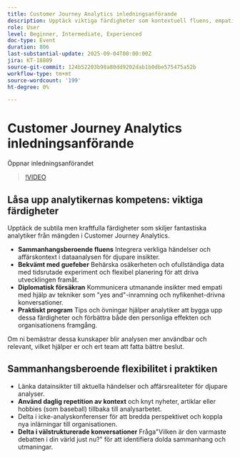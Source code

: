 ```yaml
---
title: Customer Journey Analytics inledningsanförande
description: Upptäck viktiga färdigheter som kontextuell fluens, empati och berättande för att lyfta fram dina idéer med Adobe Customer Journey Analytics.
role: User
level: Beginner, Intermediate, Experienced
doc-type: Event
duration: 806
last-substantial-update: 2025-09-04T00:00:00Z
jira: KT-18809
source-git-commit: 124b52203b98a80dd9202dab1b0dbe575475a52b
workflow-type: tm+mt
source-wordcount: '199'
ht-degree: 0%

---
```



# Customer Journey Analytics inledningsanförande

Öppnar inledningsanförandet

>[!VIDEO](https://video.tv.adobe.com/v/3471108/?learn=on&enablevpops)

## Låsa upp analytikernas kompetens: viktiga färdigheter

Upptäck de subtila men kraftfulla färdigheter som skiljer fantastiska analytiker från mängden i Customer Journey Analytics.

* **Sammanhangsberoende fluens** Integrera verkliga händelser och affärskontext i dataanalysen för djupare insikter.
* **Bekvämt med guefeber** Behärska osäkerheten och ofullständiga data med tidsrutade experiment och flexibel planering för att driva utvecklingen framåt.
* **Diplomatisk försäkran** Kommunicera utmanande insikter med empati med hjälp av tekniker som &quot;yes and&quot;-inramning och nyfikenhet-drivna konversationer.
* **Praktiskt program** Tips och övningar hjälper analytiker att bygga upp dessa färdigheter och förbättra både den personliga effekten och organisationens framgång.

Om ni bemästrar dessa kunskaper blir analysen mer användbar och relevant, vilket hjälper er och ert team att fatta bättre beslut.

## Sammanhangsberoende flexibilitet i praktiken

* Länka datainsikter till aktuella händelser och affärsrealiteter för djupare analyser.
* **Använd daglig repetition av kontext** och knyt nyheter, artiklar eller hobbies (som baseball) tillbaka till analysarbetet.
* Delta i icke-analyskonferenser för att bredda perspektivet och koppla nya inlärningar till organisationen.
* **Delta i välstrukturerade konversationer** Fråga&quot;Vilken är den varmaste debatten i din värld just nu?&quot; för att identifiera dolda sammanhang och utmaningar.